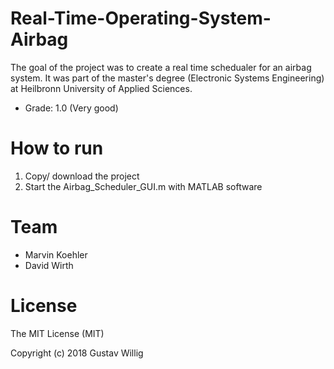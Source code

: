 # Real-Time-Operating-System-Airbag
The goal of the project was to create a real time schedualer for an airbag system. It was part of the master's degree (Electronic Systems Engineering) at Heilbronn University of Applied Sciences.
 * Grade: 1.0 (Very good)
 
# How to run
1. Copy/ download the project
2. Start the Airbag_Scheduler_GUI.m with MATLAB software



# Team
* Marvin Koehler
* David Wirth

# License
The MIT License (MIT)

Copyright (c) 2018 Gustav Willig

